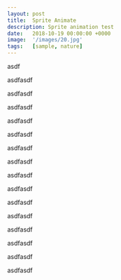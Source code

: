 ```yaml
---
layout: post
title:  Sprite Animate
description: Sprite animation test
date:   2018-10-19 00:00:00 +0000
image:  '/images/20.jpg'
tags:   [sample, nature]
---
```

asdf

asdfasdf

asdfasdf

asdfasdf

asdfasdf

asdfasdf

asdfasdf

asdfasdf

asdfasdf

asdfasdf

asdfasdf

asdfasdf

asdfasdf

asdfasdf

asdfasdf

asdfasdf